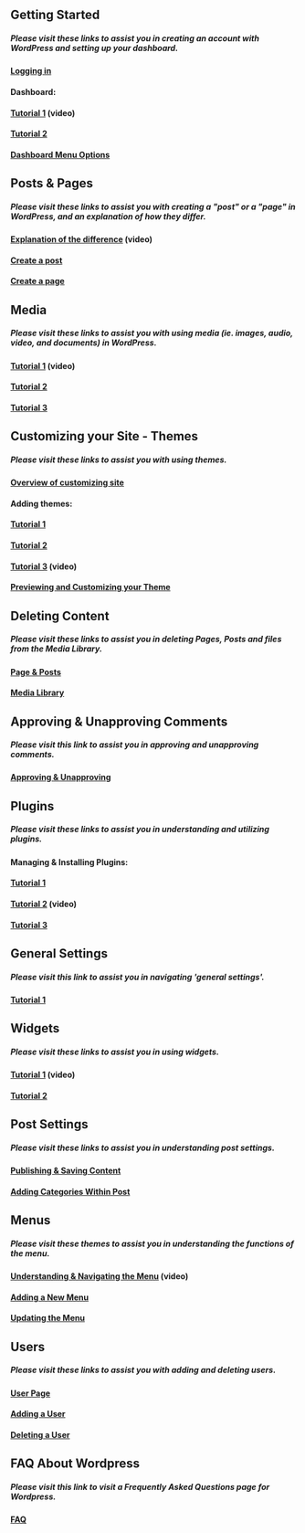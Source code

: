 ## Getting Started

##### Please visit these links to assist you in creating an account with WordPress and setting up your dashboard.

#### [Logging in](https://easywpguide.com/wordpress-manual/login/)

#### Dashboard:

#### [Tutorial 1](http://umw.domains/wordpress-basics/#dashboard) \(video\)

#### [Tutorial 2](https://easywpguide.com/wordpress-manual/dashboard/)

#### [Dashboard Menu Options](https://easywpguide.com/wordpress-manual/dashboard/dashboard-menu-options/)

## Posts & Pages

##### Please visit these links to assist you with creating a "post" or a "page" in WordPress, and an explanation of how they differ.

#### [**Explanation of the difference**](http://umw.domains/wordpress-basics/#posts) \(video\)

#### [Create a post](https://codex.wordpress.org/Writing_Posts)

#### [Create a page](https://codex.wordpress.org/Pages)

## Media

##### Please visit these links to assist you with using media \(ie. images, audio, video, and documents\) in WordPress.

#### [**Tutorial 1**](http://umw.domains/wordpress-basics/#media) \(video\)

#### [**Tutorial 2**](https://easywpguide.com/wordpress-manual/adding-images-other-media/)

#### [Tutorial 3](https://easywpguide.com/wordpress-manual/media-library/)

## Customizing your Site - Themes

##### Please visit these links to assist you with using themes.

#### [**Overview of customizing site**](https://easywpguide.com/wordpress-manual/appearance/customizing-your-site/)

#### Adding themes:

#### [**Tutorial 1**](https://easywpguide.com/wordpress-manual/appearance/selecting-your-theme/adding-new-theme/)

#### [Tutorial 2](https://codex.wordpress.org/Using_Themes)

#### [Tutorial 3](http://umw.domains/wordpress-basics/#theme) \(video\)

#### [Previewing and Customizing your Theme](https://easywpguide.com/wordpress-manual/appearance/selecting-your-theme/previewing-and-customizing-your-theme/)

## Deleting Content

##### Please visit these links to assist you in deleting Pages, Posts and files from the Media Library.

#### [Page & Posts](https://easywpguide.com/wordpress-manual/adding-images-other-media/)

#### [Media Library](https://easywpguide.com/wordpress-manual/media-library/deleting-a-file-from-the-media-library/)

## Approving & Unapproving Comments

##### Please visit this link to assist you in approving and unapproving comments.

#### [**Approving & Unapproving**](https://easywpguide.com/wordpress-manual/comments/unapproving-and-approving-comments/)

## Plugins

##### Please visit these links to assist you in understanding and utilizing plugins.

#### Managing & Installing Plugins:

#### [Tutorial 1](https://codex.wordpress.org/Managing_Plugins)

#### [Tutorial 2](http://umw.domains/wordpress-basics/#plugin) \(video\)

#### [Tutorial 3](https://easywpguide.com/wordpress-manual/plugins/)

## General Settings

##### Please visit this link to assist you in navigating 'general settings'.

#### [Tutorial 1](https://easywpguide.com/wordpress-manual/settings/general/)

## Widgets

##### Please visit these links to assist you in using widgets.

#### [Tutorial 1](http://umw.domains/wordpress-basics/#widget) \(video\)

#### [Tutorial 2](https://easywpguide.com/wordpress-manual/appearance/widgets/)

## Post Settings

##### Please visit these links to assist you in understanding post settings.

#### [Publishing & Saving Content](https://easywpguide.com/wordpress-manual/saving-and-publishing-content/)

#### [Adding Categories Within Post](https://easywpguide.com/wordpress-manual/categories/adding-categories-within-your-post/)

## Menus

##### Please visit these themes to assist you in understanding the functions of the menu.

#### [Understanding & Navigating the Menu](http://umw.domains/wordpress-basics/#menu) \(video\)

#### [Adding a New Menu](https://easywpguide.com/wordpress-manual/appearance/updating-the-menu/adding-a-new-menu-item/)

#### [Updating the Menu](https://easywpguide.com/wordpress-manual/appearance/updating-the-menu/)

## Users

##### Please visit these links to assist you with adding and deleting users.

#### [User Page](https://easywpguide.com/wordpress-manual/users/)

#### [Adding a User](https://easywpguide.com/wordpress-manual/users/adding-a-new-user/)

#### [Deleting a User](https://easywpguide.com/wordpress-manual/users/deleting-a-user/)

## FAQ About Wordpress

##### Please visit this link to visit a Frequently Asked Questions page for Wordpress.

#### [FAQ](https://codex.wordpress.org/FAQ_About_WordPress)

#### 



